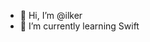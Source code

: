 - 👋 Hi, I’m @ilker
- 🌱 I’m currently learning Swift

<!---
ilker/ilker is a ✨ special ✨ repository because its `README.md` (this file) appears on your GitHub profile.
You can click the Preview link to take a look at your changes.
--->
